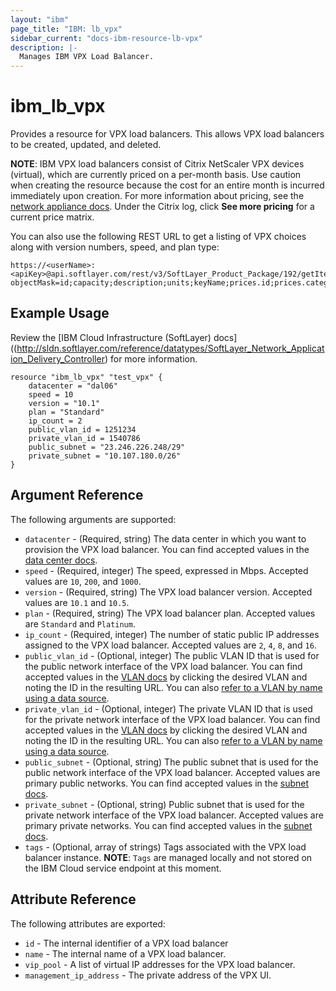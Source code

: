 ```yaml
---
layout: "ibm"
page_title: "IBM: lb_vpx"
sidebar_current: "docs-ibm-resource-lb-vpx"
description: |-
  Manages IBM VPX Load Balancer.
---
```


# ibm\_lb_vpx

Provides a resource for VPX load balancers. This allows VPX load balancers to be created, updated, and deleted.

**NOTE**: IBM VPX load balancers consist of Citrix NetScaler VPX devices (virtual), which are currently priced on a per-month basis. Use caution when creating the resource because the cost for an entire month is incurred immediately upon creation. For more information about pricing, see the [network appliance docs](http://www.softlayer.com/network-appliances). Under the Citrix log, click **See more pricing** for a current price matrix.

You can also use the following REST URL to get a listing of VPX choices along with version numbers, speed, and plan type:

```
https://<userName>:<apiKey>@api.softlayer.com/rest/v3/SoftLayer_Product_Package/192/getItems.json?objectMask=id;capacity;description;units;keyName;prices.id;prices.categories.id;prices.categories.name
```

## Example Usage

Review the [IBM Cloud Infrastructure (SoftLayer) docs]((http://sldn.softlayer.com/reference/datatypes/SoftLayer_Network_Application_Delivery_Controller) for more information.

```hcl
resource "ibm_lb_vpx" "test_vpx" {
    datacenter = "dal06"
    speed = 10
    version = "10.1"
    plan = "Standard"
    ip_count = 2
    public_vlan_id = 1251234
    private_vlan_id = 1540786
    public_subnet = "23.246.226.248/29"
    private_subnet = "10.107.180.0/26"
}
```

## Argument Reference

The following arguments are supported:

* `datacenter` - (Required, string) The data center in which you want to provision the VPX load balancer. You can find accepted values in the [data center docs](http://www.softlayer.com/data-centers).
* `speed` - (Required, integer) The speed, expressed in Mbps. Accepted values are `10`, `200`, and `1000`.
* `version` - (Required, string) The VPX load balancer version. Accepted values are `10.1` and `10.5`.
* `plan` - (Required, string) The VPX load balancer plan. Accepted values are `Standard` and `Platinum`.
* `ip_count` - (Required, integer) The number of static public IP addresses assigned to the VPX load balancer. Accepted values are `2`, `4`, `8`, and `16`.
* `public_vlan_id` - (Optional, integer) The public VLAN ID that is used for the public network interface of the VPX load balancer. You can find accepted values in the [VLAN docs](https://control.softlayer.com/network/vlans) by clicking the desired VLAN and noting the ID in the resulting URL. You can also [refer to a VLAN by name using a data source](../d/network_vlan.html).
* `private_vlan_id` - (Optional, integer) The private VLAN ID that is used for the private network interface of the VPX load balancer. You can find accepted values in the [VLAN docs](https://control.softlayer.com/network/vlans) by clicking the desired VLAN and noting the ID in the resulting URL. You can also [refer to a VLAN by name using a data source](../d/network_vlan.html).
* `public_subnet` - (Optional, string) The public subnet that is used for the public network interface of the VPX load balancer. Accepted values are primary public networks. You can find accepted values in the [subnet docs](https://control.softlayer.com/network/subnets).
* `private_subnet` - (Optional, string) Public subnet that is used for the private network interface of the VPX load balancer. Accepted values are primary private networks. You can find accepted values in the [subnet docs](https://control.softlayer.com/network/subnets).
* `tags` - (Optional, array of strings) Tags associated with the VPX load balancer instance.
  **NOTE**: `Tags` are managed locally and not stored on the IBM Cloud service endpoint at this moment.

## Attribute Reference

The following attributes are exported:

* `id` - The internal identifier of a VPX load balancer
* `name` - The internal name of a VPX load balancer.
* `vip_pool` - A list of virtual IP addresses for the VPX load balancer.
* `management_ip_address` - The private address of the VPX UI.
